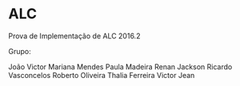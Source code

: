 # ALC
Prova de Implementação de ALC 2016.2

Grupo:

João Victor
Mariana Mendes
Paula Madeira
Renan Jackson
Ricardo Vasconcelos
Roberto Oliveira
Thalia Ferreira
Victor Jean

